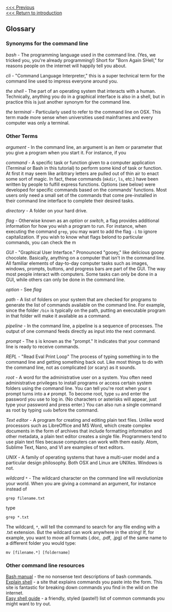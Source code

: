 [<<< Previous](summary.md)  
[<<< Return to introduction](README.md)

## Glossary

### Synonyms for the command line

*bash* - The programming language used in the command line. (Yes, we tricked you, you're already programming!) Short for "Born Again SHell," for reasons people on the internet will happily tell you about.

*cli* - "Command Language Interpreter," this is a super technical term for the command line used to impress everyone around you.

*the shell* - The part of an operating system that interacts with a human. Technically, anything you do in a graphical interface is also in a shell, but in practice this is just another synonym for the command line.

*the terminal* - Particularly used to refer to the command line on OSX. This term made more sense when universities used mainframes and every computer was only a terminal.

### Other Terms

*argument* - In the command line, an argument is an item or parameter that you give a program when you start it. For instance, if you

*command* - A specific task or function given to a computer application (Terminal or Bash in this tutorial) to perform some kind of task or function. At first it may seem like aribtrary letters are pulled out of thin air to enact some sort of magic. In fact, these commands (`mkdir`, `ls`, etc.) have been written by people to fulfill express functions. Options (see below) were developed for specific commands based on the commands' functions. Most users only need a small set of the commands that come pre-installed in their command line interface to complete their desired tasks.

*directory* - A folder on your hard drive.

*flag* - Otherwise known as an *option* or *switch*, a flag provides additional information for how you wish a program to run. For instance, when executing the command `grep`, you may want to add the flag `-i` to ignore capitalization. If you wish to know what flags belond to particular commands, you can check the m

*GUI* - "Graphical User Interface." Pronounced "gooey," like delicious gooey chocolate. Basically, anything on a computer that isn't in the command line. All familiar elements of day-to-day computer tasks such as images, windows, prompts, buttons, and progress bars are part of the GUI. The way most people interact with computers. Some tasks can only be done in a GUI, while others can only be done in the command line.

*option* - See *flag*

*path* - A list of folders on your system that are checked for programs to generate the list of commands available on the command line. For example, since the folder `/bin` is typically on the path, putting an executable program in that folder will make it available as a command.

*pipeline* - In the command line, a pipeline is a sequence of processes. The output of one command feeds directly as input into the next command.

*prompt* - The `$` is known as the "prompt." It indicates that your command line is ready to receive commands.

*REPL* - "Read Eval Print Loop" The process of typing something in to the command line and getting something back out. Like most things to do with the command line, not as complicated (or scary) as it sounds.

*root* - A word for the administrative user on a system. You often need administrative privileges to install programs or access certain system folders using the command line. You can tell you're root when your `$` prompt turns into a `#` prompt. To become root, type `su` and enter the password you use to log in. (No characters or asterisks will appear, just type your password and press enter.) You can also run a single command as root by typing `sudo` before the command.

*Text editor* - A program for creating and editing plain text files. Unlike word processors such as LibreOffice and MS Word, which create complex documents in the form of archives that include formatting information and other metadata, a plain text editor creates a single file. Programmers tend to use plain text files because computers can work with them easily. Atom, Sublime Text, Nano, and VI are examples of text editors.

*UNIX* - A family of operating systems that have a multi-user model and a particular design philosophy. Both OSX and Linux are UNIXes. Windows is not.

*wildcard* `*` - The wildcard character on the command line will revolutionize your world. When you are giving a command an argument, for instance instead of

`grep filename.txt`

type

`grep *.txt`

The wildcard, `*`, will tell the command to search for any file ending with a .txt extension. But the wildcard can work anywhere in the string! If, for example, you want to move all formats (.doc, .pdf, .jpg) of the same name to a different folder you would type:

`mv [filename.*] [foldername]`


### Other command line resources

[Bash manual](https://www.gnu.org/software/bash/manual/bashref.html) - the no nonsense text descriptions of bash commands.  
[Explain shell](https://explainshell.com/) - a site that explains commands you paste into the form. This site is fantastic for breaking down commands you find in the wild on the internet.  
[Easy shell guide](https://lucasviola.github.io/easyshell/) - a friendly, styled (pastel!) list of common commands you might want to try out.
